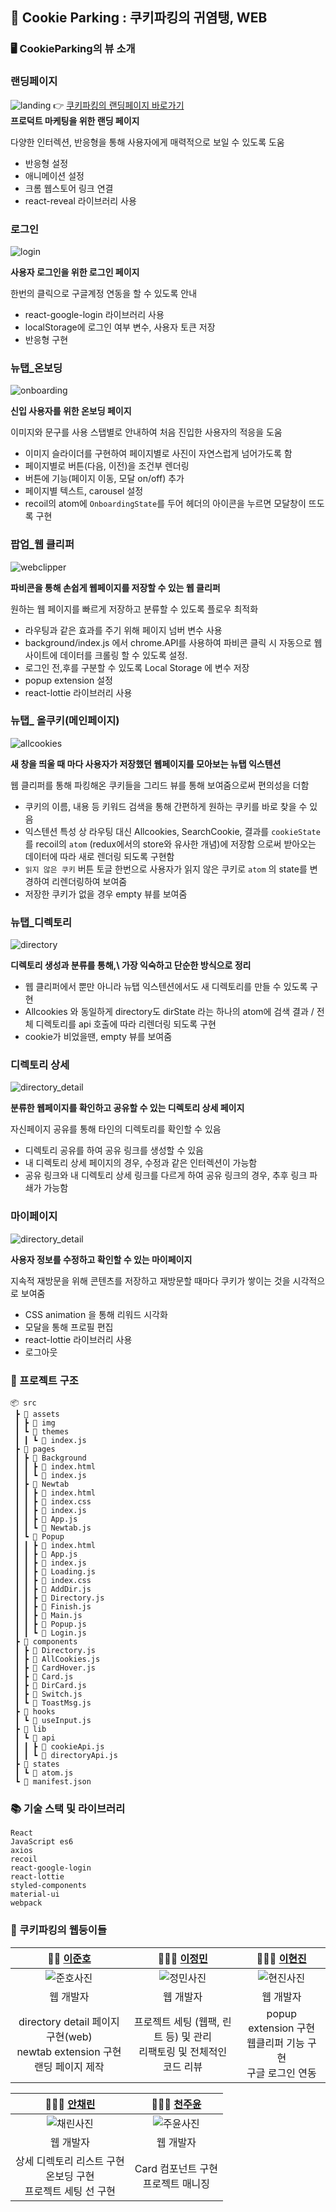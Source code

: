 ## 🍪 Cookie Parking : 쿠키파킹의 귀염탱, WEB


### 🖥 CookieParking의 뷰 소개

### 랜딩페이지
![landing](https://sopt-juno.s3.ap-northeast-2.amazonaws.com/landingpage.png)
👉 [쿠키파킹의 랜딩페이지 바로가기](www.cookieparking.com/landing)   
**프로덕트 마케팅을 위한 랜딩 페이지**

다양한 인터렉션, 반응형을 통해 사용자에게 매력적으로 보일 수 있도록 도움

- 반응형 설정
- 애니메이션 설정
- 크롬 웹스토어 링크 연결
- react-reveal 라이브러리 사용

### 로그인
![login](https://sopt-juno.s3.ap-northeast-2.amazonaws.com/login.png)

**사용자 로그인을 위한 로그인 페이지**

한번의 클릭으로 구글계정 연동을 할 수 있도록 안내

- react-google-login 라이브러리 사용
- localStorage에 로그인 여부 변수, 사용자 토큰 저장
- 반응형 구현

### 뉴탭_온보딩
![onboarding](https://sopt-juno.s3.ap-northeast-2.amazonaws.com/onboarding.png)


**신입 사용자를 위한 온보딩 페이지**

이미지와 문구를 사용 스탭별로 안내하여 처음 진입한 사용자의 적응을 도움

- 이미지 슬라이더를 구현하여 페이지별로 사진이 자연스럽게 넘어가도록 함
- 페이지별로 버튼(다음, 이전)을 조건부 렌더링
- 버튼에 기능(페이지 이동, 모달 on/off) 추가
- 페이지별 텍스트, carousel 설정
- recoil의 atom에 `OnboardingState`를 두어 헤더의 아이콘을 누르면 모달창이 뜨도록 구현

### 팝업_웹 클리퍼
![webclipper](https://sopt-juno.s3.ap-northeast-2.amazonaws.com/webclipperGIF.gif)

**파비콘을 통해 손쉽게 웹페이지를 저장할 수 있는 웹 클리퍼**

원하는 웹 페이지를 빠르게 저장하고 분류할 수 있도록 플로우 최적화

- 라우팅과 같은 효과를 주기 위해 페이지 넘버 변수 사용
- background/index.js 에서 chrome.API를 사용하여 파비콘 클릭 시 자동으로 웹사이트에 데이터를 크롤링 할 수 있도록 설정.
- 로그인 전,후를 구분할 수 있도록 Local Storage 에 변수 저장
- popup extension 설정
- react-lottie 라이브러리 사용

### 뉴탭_ 올쿠키(메인페이지)
![allcookies](https://sopt-juno.s3.ap-northeast-2.amazonaws.com/allcookies.png)


**새 창을 띄울 때 마다 사용자가 저장했던 웹페이지를 모아보는 뉴탭 익스텐션** 

웹 클리퍼를 통해 파킹해온 쿠키들을 그리드 뷰를 통해 보여줌으로써 편의성을 더함

- 쿠키의 이름, 내용 등 키워드 검색을 통해 간편하게 원하는 쿠키를 바로 찾을 수 있음
- 익스텐션 특성 상 라우팅 대신 Allcookies, SearchCookie, 결과를  `cookieState` 를 recoil의 `atom` (redux에서의 store와 유사한 개념)에 저장함 으로써 받아오는 데이터에 따라 새로 렌더링 되도록 구현함
- `읽지 않은 쿠키` 버튼 토글 한번으로 사용자가 읽지 않은 쿠키로 `atom` 의 state를 변경하여 리렌더링하여 보여줌
- 저장한 쿠키가 없을 경우 empty 뷰를 보여줌

### 뉴탭_디렉토리
![directory](https://sopt-juno.s3.ap-northeast-2.amazonaws.com/directory.png)


**디렉토리 생성과 분류를 통해,\ 가장 익숙하고 단순한 방식으로 정리**

- 웹 클리퍼에서 뿐만 아니라 뉴탭 익스텐션에서도 새 디렉토리를 만들 수 있도록 구현
- Allcookies 와 동일하게 directory도 dirState 라는 하나의 atom에 검색 결과 / 전체 디렉토리를 api 호출에 따라 리렌더링 되도록 구현
- cookie가 비었을땐, empty 뷰를 보여줌

### 디렉토리 상세
![directory_detail](https://sopt-juno.s3.ap-northeast-2.amazonaws.com/directory+detail.png)

**분류한 웹페이지를 확인하고 공유할 수 있는 디렉토리 상세 페이지**

자신페이지 공유를 통해 타인의 디렉토리를 확인할 수 있음

- 디렉토리 공유를 하여 공유 링크를 생성할 수 있음
- 내 디렉토리 상세 페이지의 경우, 수정과 같은 인터렉션이 가능함
- 공유 링크와 내 디렉토리 상세 링크를 다르게 하여 공유 링크의 경우, 추후 링크 파쇄가 가능함

### 마이페이지
![directory_detail](https://sopt-juno.s3.ap-northeast-2.amazonaws.com/mypage.png)


**사용자 정보를 수정하고 확인할 수 있는 마이페이지**

지속적 재방문을 위해 콘텐츠를 저장하고 재방문할 때마다 쿠키가 쌓이는 것을 시각적으로 보여줌

- CSS animation 을 통해 리워드 시각화
- 모달을 통해 프로필 편집
- react-lottie 라이브러리 사용
- 로그아웃


### 🏡 프로젝트 구조

```
📦 src
 ┣ 📂 assets
 ┃ ┣ 📂 img
 ┃ ┗ 📂 themes
 ┃ ┃ ┗ 📜 index.js
 ┣ 📂 pages
 ┃ ┣ 📂 Background
 ┃ ┃ ┣ 📜 index.html
 ┃ ┃ ┗ 📜 index.js
 ┃ ┣ 📂 Newtab
 ┃ ┃ ┣ 📜 index.html
 ┃ ┃ ┣ 📜 index.css
 ┃ ┃ ┣ 📜 index.js
 ┃ ┃ ┣ 📜 App.js
 ┃ ┃ ┗ 📜 Newtab.js
 ┃ ┗ 📂 Popup
 ┃ ┃ ┣ 📜 index.html
 ┃ ┃ ┣ 📜 App.js
 ┃ ┃ ┣ 📜 index.js
 ┃ ┃ ┣ 📜 Loading.js
 ┃ ┃ ┣ 📜 index.css
 ┃ ┃ ┣ 📜 AddDir.js
 ┃ ┃ ┣ 📜 Directory.js
 ┃ ┃ ┣ 📜 Finish.js
 ┃ ┃ ┣ 📜 Main.js
 ┃ ┃ ┣ 📜 Popup.js
 ┃ ┃ ┗ 📜 Login.js
 ┣ 📂 components
 ┃ ┣ 📜 Directory.js
 ┃ ┣ 📜 AllCookies.js
 ┃ ┣ 📜 CardHover.js
 ┃ ┣ 📜 Card.js
 ┃ ┣ 📜 DirCard.js
 ┃ ┣ 📜 Switch.js
 ┃ ┗ 📜 ToastMsg.js
 ┣ 📂 hooks
 ┃ ┗ 📜 useInput.js
 ┣ 📂 lib
 ┃ ┗ 📂 api
 ┃ ┃ ┣ 📜 cookieApi.js
 ┃ ┃ ┗ 📜 directoryApi.js
 ┣ 📂 states
 ┃ ┗ 📜 atom.js
 ┗ 📜 manifest.json
```

### 📚 기술 스택 및 라이브러리

```
React
JavaScript es6
axios
recoil
react-google-login
react-lottie
styled-components
material-ui
webpack
```

### 🥰 쿠키파킹의 웹둥이들 

| **🙋🏻 [이준호](https://github.com/juno7803)** | **🙋🏻‍♀️ [이정민](https://github.com/danmin20)** | **🙋🏻‍♀️ [이현진](https://github.com/junyup0319)** |
| :---: | :---: | :---: |
| ![준호사진](https://sopt-juno.s3.ap-northeast-2.amazonaws.com/junoposter.jpeg) | ![정민사진](https://sopt-juno.s3.ap-northeast-2.amazonaws.com/jm.jpeg)  | ![현진사진](https://sopt-juno.s3.ap-northeast-2.amazonaws.com/hj.gif) |
| 웹 개발자 | 웹 개발자 | 웹 개발자 |
| directory detail 페이지 구현(web) <br/>newtab extension 구현 <br /> 랜딩 페이지 제작 |프로젝트 세팅 (웹팩, 린트 등) 및 관리  <br /> 리팩토링 및 전체적인 코드 리뷰 |popup extension 구현 <br /> 웹클리퍼 기능 구현 <br /> 구글 로그인 연동 |

|**🙋🏻‍♀️ [안채린](https://github.com/achrvv)** | **🙋🏻‍♀️ [천주윤](https://github.com/ewq3167)** |
| :---: | :---: |
| ![채린사진](https://sopt-juno.s3.ap-northeast-2.amazonaws.com/bong.gif) | ![주윤사진](https://sopt-juno.s3.ap-northeast-2.amazonaws.com/jyun.gif) |
| 웹 개발자 | 웹 개발자 |
|상세 디렉토리 리스트 구현 <br /> 온보딩 구현 <br /> 프로젝트 세팅 선 구현|Card 컴포넌트 구현 <br /> 프로젝트 매니징 <br />|
